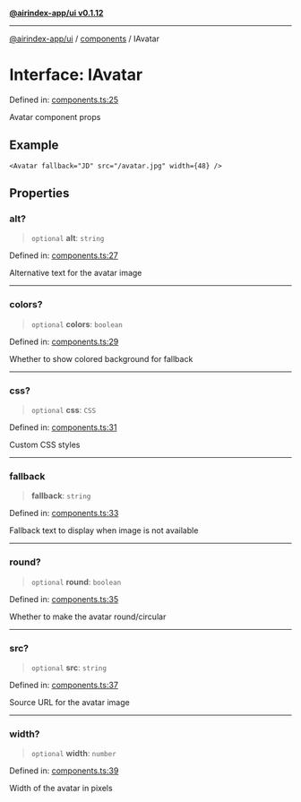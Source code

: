 [**@airindex-app/ui v0.1.12**](../../README.md)

***

[@airindex-app/ui](../../README.md) / [components](../README.md) / IAvatar

# Interface: IAvatar

Defined in: [components.ts:25](https://github.com/airindex-app/ui/blob/44c2ff1163e9f47e185bc913a5043dd88c81b2b7/src/types/components.ts#L25)

Avatar component props

## Example

```tsx
<Avatar fallback="JD" src="/avatar.jpg" width={48} />
```

## Properties

### alt?

> `optional` **alt**: `string`

Defined in: [components.ts:27](https://github.com/airindex-app/ui/blob/44c2ff1163e9f47e185bc913a5043dd88c81b2b7/src/types/components.ts#L27)

Alternative text for the avatar image

***

### colors?

> `optional` **colors**: `boolean`

Defined in: [components.ts:29](https://github.com/airindex-app/ui/blob/44c2ff1163e9f47e185bc913a5043dd88c81b2b7/src/types/components.ts#L29)

Whether to show colored background for fallback

***

### css?

> `optional` **css**: `CSS`

Defined in: [components.ts:31](https://github.com/airindex-app/ui/blob/44c2ff1163e9f47e185bc913a5043dd88c81b2b7/src/types/components.ts#L31)

Custom CSS styles

***

### fallback

> **fallback**: `string`

Defined in: [components.ts:33](https://github.com/airindex-app/ui/blob/44c2ff1163e9f47e185bc913a5043dd88c81b2b7/src/types/components.ts#L33)

Fallback text to display when image is not available

***

### round?

> `optional` **round**: `boolean`

Defined in: [components.ts:35](https://github.com/airindex-app/ui/blob/44c2ff1163e9f47e185bc913a5043dd88c81b2b7/src/types/components.ts#L35)

Whether to make the avatar round/circular

***

### src?

> `optional` **src**: `string`

Defined in: [components.ts:37](https://github.com/airindex-app/ui/blob/44c2ff1163e9f47e185bc913a5043dd88c81b2b7/src/types/components.ts#L37)

Source URL for the avatar image

***

### width?

> `optional` **width**: `number`

Defined in: [components.ts:39](https://github.com/airindex-app/ui/blob/44c2ff1163e9f47e185bc913a5043dd88c81b2b7/src/types/components.ts#L39)

Width of the avatar in pixels
